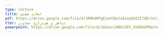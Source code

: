 ```yaml
---
type: lecture
title: اسلاید هشتم
pdf: https://drive.google.com/file/d/1RMk9MTgE1aYC0o1o4zayb8IIC7ODr3it/view?usp=sharing
tldr: تناظر و هم‌ترازی تصاویر
powerpoint: https://drive.google.com/file/d/1GXooriHNUcZKY_XVADkUPNosYqnfwKfe/view?usp=sharing
---
```


